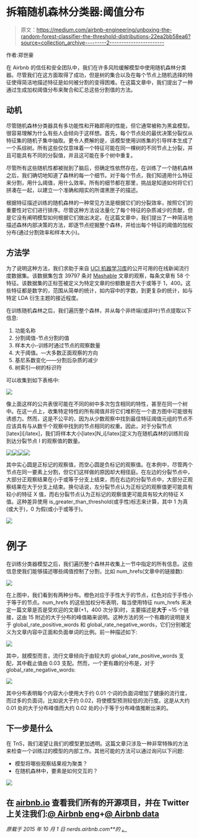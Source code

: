 # 拆箱随机森林分类器:阈值分布

> 原文：<https://medium.com/airbnb-engineering/unboxing-the-random-forest-classifier-the-threshold-distributions-22ea2bb58ea6?source=collection_archive---------2----------------------->

作者:郑世豪

在 Airbnb 的信任和安全团队中，我们在许多风险缓解模型中使用随机森林分类器。尽管我们在这方面取得了成功，但是树的集合以及在每个节点上随机选择的特征使得简洁地描述特征是如何被分割的变得困难。在这篇文章中，我们提出了一种通过生成加权阈值分布来聚合和汇总这些分割值的方法。

## 动机

尽管随机森林分类器具有多功能性和开箱即用的性能，但它通常被称为黑盒模型。很容易理解为什么有些人会倾向于这样想。首先，每个节点处的最优决策分裂仅从特征集的随机子集中抽取。更令人费解的是，该模型使用训练集的引导样本生成了一个系综树。所有这些仅仅意味着一个特征可能在同一棵树的不同节点上分裂，并且可能具有不同的分裂值，并且这可能在多个树中重复。

尽管所有这些随机性都被抛到了脑后，但确定性依然存在。在训练了一个随机森林之后，我们确切地知道了森林的每一个细节。对于每个节点，我们知道用什么特征来分割，用什么阈值，用什么效率。所有的细节都在那里，挑战是知道如何将它们拼凑在一起，以建立一个准确和翔实的所谓黑匣子的描述。

根据特征描述训练的随机森林的一种常见方法是根据它们的分裂效率，按照它们的重要性对它们进行排序。尽管这种方法设法量化了每个特征的杂质减少的贡献，但是它没有阐明模型如何根据它们做出决定。在这篇文章中，我们提出了一种简洁地描述森林内部决策的方法，即逐节点挖掘整个森林，并给出每个特征的阈值的加权分布(通过分割效率和样本大小)。

## 方法学

为了说明这种方法，我们求助于来自 [UCI 机器学习库](http://archive.ics.uci.edu/ml/datasets/Online+News+Popularity)的公开可用的在线新闻流行度数据集。该数据集包含 39797 条对 [Mashable](http://mashable.com/) 文章的观察，每条文章有 58 个特征。该数据集的正标签被定义为特定文章的份额数是否大于或等于 1，400。这些特征都是数字的，范围从简单的统计，如内容中的字数，到更复杂的统计，如与特定 LDA 衍生主题的接近程度。

在训练随机森林之后，我们遍历整个森林，并从每个非终端(或非叶)节点提取以下信息:

1.  功能名称
2.  分割阈值-节点分割的值
3.  样本大小-训练时通过节点的观察数量
4.  大于阈值。—大多数正面观察的方向
5.  基尼系数变化——分割后杂质的减少
6.  树索引—树的标识符

可以收集到如下表格中:

![](img/215f87df663d2f599388a25701e0d092.png)

像上面这样的公共表很可能在不同的树中多次包含相同的特性，甚至在同一个树中。在这一点上，收集特定特性的所有阈值并将它们堆积在一个直方图中可能很有诱惑力。然而，这是不公平的，因为从少数观察中找到最佳特征阈值元组的节点不应该具有与从数千个观察中找到的节点相同的权重。因此，对于分裂节点[latex]i[/latex]，我们将样本大小[latex]N_i[/latex]定义为在随机森林的训练阶段到达分裂节点 I 的观察值的数量。

![](img/7ac012ea16362b4cf271ec2c9d384810.png)![](img/ab3e9a7f250967485e3b7c2f06f66e4a.png)![](img/a523d343a87e4f6077ba97b085ddec12.png)![](img/fafdd2b7a9fb67acb14fff1ab70adc20.png)

其中实心圆是正标记的观察值，而空心圆是负标记的观察值。在本例中，尽管两个节点在同一要素上分割，但它们这样做的原因却大相径庭。在左边的分裂节点中，大部分正观察结果在小于或等于分支上结束，而在右边的分裂节点中，大部分正观察结果在大于分支上结束。换句话说，左分裂节点认为正标记的观察值更可能具有较小的特征 X 值，而右分裂节点认为正标记的观察值更可能具有较大的特征 X 值。这种差异使用 is_greater_than_threshold(或手性)标志来计算，其中 1 为真(或大于)，0 为假(或小于或等于)。

![](img/69d99be1ae33e7dd07ea8d39e3ef2f1e.png)

# 例子

在训练分类器模型之后，我们遍历整个森林并收集上一节中指定的所有信息。这些信息使我们能够描述哪些阈值控制了分割，比如 num_hrefs(文章中的链接数):

![](img/da8274515f9e718bdc7b5c1fed6b5314.png)

在上图中，我们看到有两种分布。橙色对应于手性大于的节点，红色对应于手性小于等于的节点。num_hrefs 的这些加权分布表明，每当使用特征 num_hrefs 来决定一篇文章是否是受欢迎的文章(+1，400 次分享)时，主要描述是**大于** ~15 个链接，这由 15 附近的大于分布的峰值箱来说明。这种方法的另一个有趣的说明是关于 global_rate_positive_words 和 global_rate_negative_words，它们分别被定义为文章内容中正面和负面单词的比例。前一种描述如下:

![](img/ff184586f2246258d6c0ef870f6b70e9.png)

其中，就模型而言，流行文章倾向于由较大的 global_rate_positive_words 支配，其中截止值由 0.03 支配。然而，一个更有趣的分布是，对于 global_rate_negative_words:

![](img/49b3bda3debef815de830ae3dfe2a930.png)

其中分布表明每个内容大小使用大于约 0.01 个词的负面词增加了健康的流行度，而过多的负面词，比如说大于约 0.02，将使模型预测较低的流行度。这是从大约 0.01 处的大于分布峰值而大约 0.02 处的小于等于分布峰值推断出来的。

## 下一步是什么

在 TnS，我们渴望让我们的模型更加透明。这篇文章只涉及一种非常特殊的方法来检查一个训练过的模型的内部工作。其他可能的方法可以通过询问以下问题:

*   模型将哪些观察结果视为聚类？
*   在随机森林中，要素是如何交互的？

![](img/3913f6470a7657e02386189e67b4eb30.png)

## 在 [airbnb.io](http://airbnb.io) 查看我们所有的开源项目，并在 Twitter 上关注我们:[@ Airbnb eng](https://twitter.com/AirbnbEng)+[@ Airbnb data](https://twitter.com/AirbnbData)

*原载于 2015 年 10 月 1 日 nerds.airbnb.com**的* [*。*](http://nerds.airbnb.com/large-scale-payments-systems-ruby-rails/)